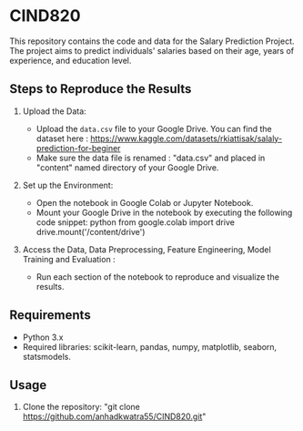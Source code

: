 # CIND820

This repository contains the code and data for the Salary Prediction Project. The project aims to predict individuals' salaries based on their age, years of experience, and education level.

## Steps to Reproduce the Results

1. Upload the Data: 
   - Upload the `data.csv` file to your Google Drive. You can find the dataset here : https://www.kaggle.com/datasets/rkiattisak/salaly-prediction-for-beginer
   - Make sure the data file is renamed : "data.csv" and placed in "content" named directory of your Google Drive.

2. Set up the Environment: 
   - Open the notebook in Google Colab or Jupyter Notebook.
   - Mount your Google Drive in the notebook by executing the following code snippet:
     python
     from google.colab import drive
     drive.mount('/content/drive')
     

3. Access the Data, Data Preprocessing, Feature Engineering, Model Training and Evaluation :
   - Run each section of the notebook to reproduce and visualize the results.


## Requirements

- Python 3.x
- Required libraries: scikit-learn, pandas, numpy, matplotlib, seaborn, statsmodels.

## Usage

1. Clone the repository:
   "git clone https://github.com/anhadkwatra55/CIND820.git"
